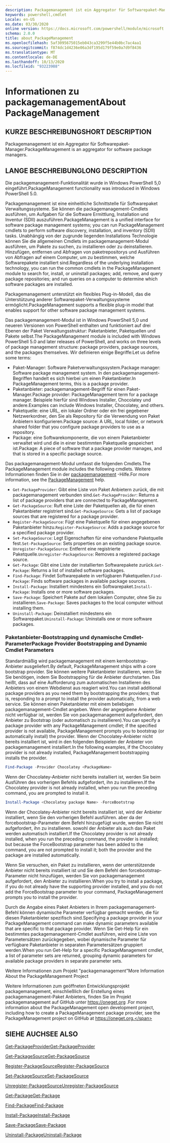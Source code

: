 ```yaml
---
description: Packagemanagement ist ein Aggregator für Softwarepaket-Manager.
keywords: powershell,cmdlet
Locale: en-US
ms.date: 03/30/2020
online version: https://docs.microsoft.com/powershell/module/microsoft.powershell.core/about/about_packagemanagement?view=powershell-7.1&WT.mc_id=ps-gethelp
schema: 2.0.0
title: about_PackageManagement
ms.openlocfilehash: 5af3095675015eb043ca3299f5e44b0bc7ac4aa1
ms.sourcegitcommit: f874dc1d4236e06a3df195d179f59e0a7d9f8436
ms.translationtype: MT
ms.contentlocale: de-DE
ms.lasthandoff: 10/13/2020
ms.locfileid: "93223988"
---
```

# <a name="about-packagemanagement"></a><span data-ttu-id="d14e7-104">Informationen zu packagemanagement</span><span class="sxs-lookup"><span data-stu-id="d14e7-104">About PackageManagement</span></span>

## <a name="short-description"></a><span data-ttu-id="d14e7-105">KURZE BESCHREIBUNG</span><span class="sxs-lookup"><span data-stu-id="d14e7-105">SHORT DESCRIPTION</span></span>
<span data-ttu-id="d14e7-106">Packagemanagement ist ein Aggregator für Softwarepaket-Manager.</span><span class="sxs-lookup"><span data-stu-id="d14e7-106">PackageManagement is an aggregator for software package managers.</span></span>

## <a name="long-description"></a><span data-ttu-id="d14e7-107">LANGE BESCHREIBUNG</span><span class="sxs-lookup"><span data-stu-id="d14e7-107">LONG DESCRIPTION</span></span>

<span data-ttu-id="d14e7-108">Die packagemanagement-Funktionalität wurde in Windows PowerShell 5,0 eingeführt.</span><span class="sxs-lookup"><span data-stu-id="d14e7-108">PackageManagement functionality was introduced in Windows PowerShell 5.0.</span></span>

<span data-ttu-id="d14e7-109">Packagemanagement ist eine einheitliche Schnittstelle für Softwarepaket Verwaltungssysteme. Sie können die packagemanagement-Cmdlets ausführen, um Aufgaben für die Software Ermittlung, Installation und Inventur (SDII) auszuführen.</span><span class="sxs-lookup"><span data-stu-id="d14e7-109">PackageManagement is a unified interface for software package management systems; you can run PackageManagement cmdlets to perform software discovery, installation, and inventory (SDII) tasks.</span></span> <span data-ttu-id="d14e7-110">Unabhängig von der zugrunde liegenden Installations Technologie können Sie die allgemeinen Cmdlets im packagemanagement-Modul ausführen, um Pakete zu suchen, zu installieren oder zu deinstallieren. Hinzufügen, entfernen und Abfragen von paketrepositorys und Ausführen von Abfragen auf einem Computer, um zu bestimmen, welche Softwarepakete installiert sind.</span><span class="sxs-lookup"><span data-stu-id="d14e7-110">Regardless of the underlying installation technology, you can run the common cmdlets in the PackageManagement module to search for, install, or uninstall packages; add, remove, and query package repositories; and run queries on a computer to determine which software packages are installed.</span></span>

<span data-ttu-id="d14e7-111">Packagemanagement unterstützt ein flexibles Plug-in-Modell, das die Unterstützung anderer Softwarepaket-Verwaltungssysteme ermöglicht.</span><span class="sxs-lookup"><span data-stu-id="d14e7-111">PackageManagement supports a flexible plug-in model that enables support for other software package management systems.</span></span>

<span data-ttu-id="d14e7-112">Das packagemanagement-Modul ist in Windows PowerShell 5,0 und neueren Versionen von PowerShell enthalten und funktioniert auf drei Ebenen der Paket Verwaltungsstruktur: Paketanbieter, Paketquellen und Pakete selbst.</span><span class="sxs-lookup"><span data-stu-id="d14e7-112">The PackageManagement module is included with Windows PowerShell 5.0 and later releases of PowerShell, and works on three levels of package management structure: package providers, package sources, and the packages themselves.</span></span> <span data-ttu-id="d14e7-113">Wir definieren einige Begriffe:</span><span class="sxs-lookup"><span data-stu-id="d14e7-113">Let us define some terms:</span></span>

- <span data-ttu-id="d14e7-114">Paket-Manager: Software Paketverwaltungssystem.</span><span class="sxs-lookup"><span data-stu-id="d14e7-114">Package manager: Software package management system.</span></span> <span data-ttu-id="d14e7-115">In den packagemanagement-Begriffen handelt es sich hierbei um einen Paketanbieter.</span><span class="sxs-lookup"><span data-stu-id="d14e7-115">In PackageManagement terms, this is a package provider.</span></span>
- <span data-ttu-id="d14e7-116">Paketanbieter: packagemanagement-Begriff für einen Paket-Manager.</span><span class="sxs-lookup"><span data-stu-id="d14e7-116">Package provider: PackageManagement term for a package manager.</span></span> <span data-ttu-id="d14e7-117">Beispiele hierfür sind Windows Installer, Chocolatey und andere.</span><span class="sxs-lookup"><span data-stu-id="d14e7-117">Examples can include Windows Installer, Chocolatey, and others.</span></span>
- <span data-ttu-id="d14e7-118">Paketquelle: eine URL, ein lokaler Ordner oder ein frei gegebener Netzwerkordner, den Sie als Repository für die Verwendung von Paket Anbietern konfigurieren.</span><span class="sxs-lookup"><span data-stu-id="d14e7-118">Package source: A URL, local folder, or network shared folder that you configure package providers to use as a repository.</span></span>
- <span data-ttu-id="d14e7-119">Package: eine Softwarekomponente, die von einem Paketanbieter verwaltet wird und die in einer bestimmten Paketquelle gespeichert ist.</span><span class="sxs-lookup"><span data-stu-id="d14e7-119">Package: A piece of software that a package provider manages, and that is stored in a specific package source.</span></span>

<span data-ttu-id="d14e7-120">Das packagemanagement-Modul umfasst die folgenden Cmdlets.</span><span class="sxs-lookup"><span data-stu-id="d14e7-120">The PackageManagement module includes the following cmdlets.</span></span> <span data-ttu-id="d14e7-121">Weitere Informationen finden Sie in der [packagemanagement](/powershell/module/packagemanagement) -Hilfe.</span><span class="sxs-lookup"><span data-stu-id="d14e7-121">For more information, see the [PackageManagement](/powershell/module/packagemanagement) help.</span></span>

- <span data-ttu-id="d14e7-122">`Get-PackageProvider`: Gibt eine Liste von Paket Anbietern zurück, die mit packagemanagement verbunden sind.</span><span class="sxs-lookup"><span data-stu-id="d14e7-122">`Get-PackageProvider`: Returns a list of package providers that are  connected to PackageManagement.</span></span>
- <span data-ttu-id="d14e7-123">`Get-PackageSource`: Ruft eine Liste der Paketquellen ab, die für einen Paketanbieter registriert sind.</span><span class="sxs-lookup"><span data-stu-id="d14e7-123">`Get-PackageSource`: Gets a list of package sources that are registered for a package provider.</span></span>
- <span data-ttu-id="d14e7-124">`Register-PackageSource`: Fügt eine Paketquelle für einen angegebenen Paketanbieter hinzu.</span><span class="sxs-lookup"><span data-stu-id="d14e7-124">`Register-PackageSource`: Adds a package source for a specified package provider.</span></span>
- <span data-ttu-id="d14e7-125">`Set-PackageSource`: Legt Eigenschaften für eine vorhandene Paketquelle fest.</span><span class="sxs-lookup"><span data-stu-id="d14e7-125">`Set-PackageSource`: Sets properties on an existing package source.</span></span>
- <span data-ttu-id="d14e7-126">`Unregister-PackageSource`: Entfernt eine registrierte Paketquelle.</span><span class="sxs-lookup"><span data-stu-id="d14e7-126">`Unregister-PackageSource`: Removes a registered package source.</span></span>
- <span data-ttu-id="d14e7-127">`Get-Package`: Gibt eine Liste der installierten Softwarepakete zurück.</span><span class="sxs-lookup"><span data-stu-id="d14e7-127">`Get-Package`: Returns a list of installed software packages.</span></span>
- <span data-ttu-id="d14e7-128">`Find-Package`: Findet Softwarepakete in verfügbaren Paketquellen.</span><span class="sxs-lookup"><span data-stu-id="d14e7-128">`Find-Package`: Finds software packages in available package sources.</span></span>
- <span data-ttu-id="d14e7-129">`Install-Package`: Installiert mindestens ein Softwarepaket.</span><span class="sxs-lookup"><span data-stu-id="d14e7-129">`Install-Package`: Installs one or more software packages.</span></span>
- <span data-ttu-id="d14e7-130">`Save-Package`: Speichert Pakete auf dem lokalen Computer, ohne Sie zu installieren.</span><span class="sxs-lookup"><span data-stu-id="d14e7-130">`Save-Package`: Saves packages to the local computer without installing them.</span></span>
- <span data-ttu-id="d14e7-131">`Uninstall-Package`: Deinstalliert mindestens ein Softwarepaket.</span><span class="sxs-lookup"><span data-stu-id="d14e7-131">`Uninstall-Package`: Uninstalls one or more software packages.</span></span>

### <a name="package-provider-bootstrapping-and-dynamic-cmdlet-parameters"></a><span data-ttu-id="d14e7-132">Paketanbieter-Bootstrapping und dynamische Cmdlet-Parameter</span><span class="sxs-lookup"><span data-stu-id="d14e7-132">Package Provider Bootstrapping and Dynamic Cmdlet Parameters</span></span>

<span data-ttu-id="d14e7-133">Standardmäßig wird packagemanagement mit einem kernbootstrap-Anbieter ausgeliefert.</span><span class="sxs-lookup"><span data-stu-id="d14e7-133">By default, PackageManagement ships with a core bootstrap provider.</span></span> <span data-ttu-id="d14e7-134">Sie können weitere Paketanbieter installieren, wenn Sie Sie benötigen, indem Sie Bootstrapping für die Anbieter durchstarten. Das heißt, dass auf eine Aufforderung zum automatischen Installieren des Anbieters von einem Webdienst aus reagiert wird.</span><span class="sxs-lookup"><span data-stu-id="d14e7-134">You can install additional package providers as you need them by bootstrapping the providers; that is, responding to a prompt to install the provider automatically, from a web service.</span></span> <span data-ttu-id="d14e7-135">Sie können einen Paketanbieter mit einem beliebigen packagemanagement-Cmdlet angeben. Wenn der angegebene Anbieter nicht verfügbar ist, werden Sie von packagemanagement aufgefordert, den Anbieter zu Bootstrap (oder automatisch zu installieren).</span><span class="sxs-lookup"><span data-stu-id="d14e7-135">You can specify a package provider with any PackageManagement cmdlet; if the specified provider is not available, PackageManagement prompts you to bootstrap (or automatically install) the provider.</span></span> <span data-ttu-id="d14e7-136">Wenn der Chocolatey-Anbieter nicht bereits installiert ist, wird in den folgenden Beispielen der Anbieter von packagemanagement installiert.</span><span class="sxs-lookup"><span data-stu-id="d14e7-136">In the following examples, if the Chocolatey provider is not already installed, PackageManagement bootstrapping installs the provider.</span></span>

```powershell
Find-Package -Provider Chocolatey <PackageName>
```

<span data-ttu-id="d14e7-137">Wenn der Chocolatey-Anbieter nicht bereits installiert ist, werden Sie beim Ausführen des vorherigen Befehls aufgefordert, ihn zu installieren.</span><span class="sxs-lookup"><span data-stu-id="d14e7-137">If the Chocolatey provider is not already installed, when you run the preceding command, you are prompted to install it.</span></span>

```powershell
Install-Package <Chocolatey package Name> -ForceBootstrap
```

<span data-ttu-id="d14e7-138">Wenn der Chocolatey-Anbieter nicht bereits installiert ist, wird der Anbieter installiert, wenn Sie den vorherigen Befehl ausführen. aber da der forcebootstrap-Parameter dem Befehl hinzugefügt wurde, werden Sie nicht aufgefordert, ihn zu installieren. sowohl der Anbieter als auch das Paket werden automatisch installiert.</span><span class="sxs-lookup"><span data-stu-id="d14e7-138">If the Chocolatey provider is not already installed, when you run the preceding command, the provider is installed; but because the ForceBootstrap parameter has been added to the command, you are not prompted to install it; both the provider and the package are installed automatically.</span></span>

<span data-ttu-id="d14e7-139">Wenn Sie versuchen, ein Paket zu installieren, wenn der unterstützende Anbieter nicht bereits installiert ist und Sie dem Befehl den forcebootstrap-Parameter nicht hinzufügen, werden Sie von packagemanagement aufgefordert, den Anbieter zu installieren.</span><span class="sxs-lookup"><span data-stu-id="d14e7-139">When you try to install a package, if you do not already have the supporting provider installed, and you do not add the ForceBootstrap parameter to your command, PackageManagement prompts you to install the provider.</span></span>

<span data-ttu-id="d14e7-140">Durch die Angabe eines Paket Anbieters in Ihrem packagemanagement-Befehl können dynamische Parameter verfügbar gemacht werden, die für diesen Paketanbieter spezifisch sind.</span><span class="sxs-lookup"><span data-stu-id="d14e7-140">Specifying a package provider in your PackageManagement command can make dynamic parameters available that are specific to that package provider.</span></span> <span data-ttu-id="d14e7-141">Wenn Sie Get-Help für ein bestimmtes packagemanagement-Cmdlet ausführen, wird eine Liste von Parametersätzen zurückgegeben, wobei dynamische Parameter für verfügbare Paketanbieter in separaten Parametersätzen gruppiert werden.</span><span class="sxs-lookup"><span data-stu-id="d14e7-141">When you run Get-Help for a specific PackageManagement cmdlet, a list of parameter sets are returned, grouping dynamic parameters for available package providers in separate parameter sets.</span></span>

<span data-ttu-id="d14e7-142">Weitere Informationen zum Projekt "packagemanagement"</span><span class="sxs-lookup"><span data-stu-id="d14e7-142">More Information About the PackageManagement Project</span></span>

<span data-ttu-id="d14e7-143">Weitere Informationen zum geöffneten Entwicklungsprojekt packagemanagement, einschließlich der Erstellung eines packagemanagement-Paket Anbieters, finden Sie im Projekt packagemanagement auf GitHub unter https://oneget.org .</span><span class="sxs-lookup"><span data-stu-id="d14e7-143">For more information about the PackageManagement open development project, including how to create a PackageManagement package provider, see the PackageManagement project on GitHub at https://oneget.org.</span></span>

## <a name="see-also"></a><span data-ttu-id="d14e7-144">SIEHE AUCH</span><span class="sxs-lookup"><span data-stu-id="d14e7-144">SEE ALSO</span></span>

[<span data-ttu-id="d14e7-145">Get-PackageProvider</span><span class="sxs-lookup"><span data-stu-id="d14e7-145">Get-PackageProvider</span></span>](xref:PackageManagement.Get-PackageProvider)

[<span data-ttu-id="d14e7-146">Get-PackageSource</span><span class="sxs-lookup"><span data-stu-id="d14e7-146">Get-PackageSource</span></span>](xref:PackageManagement.Get-PackageSource)

[<span data-ttu-id="d14e7-147">Register-PackageSource</span><span class="sxs-lookup"><span data-stu-id="d14e7-147">Register-PackageSource</span></span>](xref:PackageManagement.Register-PackageSource)

[<span data-ttu-id="d14e7-148">Set-PackageSource</span><span class="sxs-lookup"><span data-stu-id="d14e7-148">Set-PackageSource</span></span>](xref:PackageManagement.Set-PackageSource)

[<span data-ttu-id="d14e7-149">Unregister-PackageSource</span><span class="sxs-lookup"><span data-stu-id="d14e7-149">Unregister-PackageSource</span></span>](xref:PackageManagement.Unregister-PackageSource)

[<span data-ttu-id="d14e7-150">Get-Package</span><span class="sxs-lookup"><span data-stu-id="d14e7-150">Get-Package</span></span>](xref:PackageManagement.Get-Package)

[<span data-ttu-id="d14e7-151">Find-Package</span><span class="sxs-lookup"><span data-stu-id="d14e7-151">Find-Package</span></span>](xref:PackageManagement.Find-Package)

[<span data-ttu-id="d14e7-152">Install-Package</span><span class="sxs-lookup"><span data-stu-id="d14e7-152">Install-Package</span></span>](xref:PackageManagement.Install-Package)

[<span data-ttu-id="d14e7-153">Save-Package</span><span class="sxs-lookup"><span data-stu-id="d14e7-153">Save-Package</span></span>](xref:PackageManagement.Save-Package)

[<span data-ttu-id="d14e7-154">Uninstall-Package</span><span class="sxs-lookup"><span data-stu-id="d14e7-154">Uninstall-Package</span></span>](xref:PackageManagement.Uninstall-Package)

